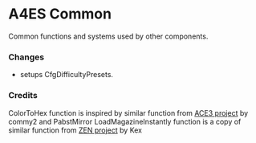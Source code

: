 # A4ES Common
Common functions and systems used by other components.

### Changes
- setups CfgDifficultyPresets.

### Credits
ColorToHex function is inspired by similar function from [ACE3 project](https://github.com/acemod/ACE3) by commy2 and PabstMirror
LoadMagazineInstantly function is a copy of similar function from [ZEN project](https://github.com/zen-mod/ZEN) by Kex
